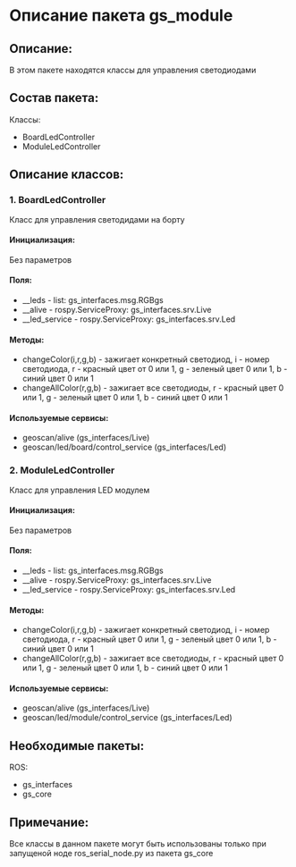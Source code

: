 # Описание пакета gs_module

## Описание:
В этом пакете находятся классы для управления светодиодами

## Состав пакета:
Классы:
* BoardLedController
* ModuleLedController

## Описание классов:

### 1. BoardLedController
Класс для управления светодидами на борту

#### Инициализация:
Без параметров

#### Поля:
* __leds - list: gs_interfaces.msg.RGBgs
* __alive - rospy.ServiceProxy: gs_interfaces.srv.Live
* __led_service - rospy.ServiceProxy: gs_interfaces.srv.Led

#### Методы:
* changeColor(i,r,g,b) - зажигает конкретный светодиод, i - номер светодиода, r - красный цвет от 0 или 1, g - зеленый цвет 0 или 1, b - синий цвет 0 или 1
* changeAllColor(r,g,b) - зажигает все светодиоды,  r - красный цвет 0 или 1, g - зеленый цвет 0 или 1, b - синий цвет 0 или 1

#### Используемые сервисы:
* geoscan/alive (gs_interfaces/Live)
* geoscan/led/board/control_service (gs_interfaces/Led)

### 2. ModuleLedController
Класс для управления LED модулем

#### Инициализация:
Без параметров

#### Поля:
* __leds - list: gs_interfaces.msg.RGBgs
* __alive - rospy.ServiceProxy: gs_interfaces.srv.Live
* __led_service - rospy.ServiceProxy: gs_interfaces.srv.Led

#### Методы:
* changeColor(i,r,g,b) - зажигает конкретный светодиод, i - номер светодиода, r - красный цвет 0 или 1, g - зеленый цвет 0 или 1, b - синий цвет 0 или 1
* changeAllColor(r,g,b) - зажигает все светодиоды,  r - красный цвет 0 или 1, g - зеленый цвет 0 или 1, b - синий цвет 0 или 1

#### Используемые сервисы:
* geoscan/alive (gs_interfaces/Live)
* geoscan/led/module/control_service (gs_interfaces/Led)

## Необходимые пакеты:
ROS:
* gs_interfaces
* gs_core

## Примечание:
Все классы в данном пакете могут быть использованы только при запущеной ноде ros_serial_node.py из пакета gs_core
